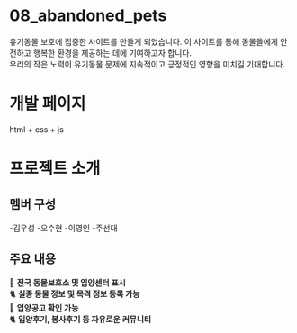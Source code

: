 # 08_abandoned_pets
유기동물 보호에 집중한 사이트를 만들게 되었습니다. 이 사이트를 통해 동물들에게 안전하고 행복한 환경을 제공하는 데에 기여하고자 합니다.   
우리의 작은 노력이 유기동물 문제에 지속적이고 긍정적인 영향을 미치길 기대합니다.

# 개발 페이지  
html + css + js 

# 프로젝트 소개

## 멤버 구성
-김우성
-오수현
-이영인
-주선대

## 주요 내용
🐶 **전국 동물보호소 및 입양센터 표시**  
🐈 **실종 동물 정보 및 목격 정보 등록 가능**  
🐶 **입양공고 확인 가능**  
🐈 **입양후기, 봉사후기 등 자유로운 커뮤니티**  

## 
